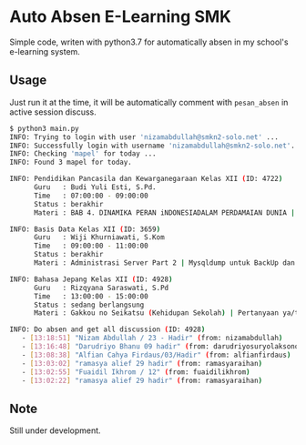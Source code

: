 # Auto Absen E-Learning SMK

Simple code, writen with python3.7 for automatically absen in my school's e-learning system.

## Usage
 
Just run it at the time, it will be automatically comment with `pesan_absen` in active session discuss.

```bash
$ python3 main.py 
INFO: Trying to login with user 'nizamabdullah@smkn2-solo.net' ... 
INFO: Successfully login with username 'nizamabdullah@smkn2-solo.net'.
INFO: Checking 'mapel' for today ...
INFO: Found 3 mapel for today.

INFO: Pendidikan Pancasila dan Kewarganegaraan Kelas XII (ID: 4722)
      Guru   : Budi Yuli Esti, S.Pd.
      Time   : 07:00:00 - 09:00:00
      Status : berakhir
      Materi : BAB 4. DINAMIKA PERAN iNDONESIADALAM PERDAMAIAN DUNIA | B. Persatuan dan Kesatuan Bangsa Indonesia dari Masa ke Masa

INFO: Basis Data Kelas XII (ID: 3659)
      Guru   : Wiji Khurniawati, S.Kom
      Time   : 09:00:00 - 11:00:00
      Status : berakhir
      Materi : Administrasi Server Part 2 | Mysqldump untuk BackUp dan Restore Database

INFO: Bahasa Jepang Kelas XII (ID: 4928)
      Guru   : Rizqyana Saraswati, S.Pd
      Time   : 13:00:00 - 15:00:00
      Status : sedang berlangsung
      Materi : Gakkou no Seikatsu (Kehidupan Sekolah) | Pertanyaan ya/tidak (hai/iie)

INFO: Do absen and get all discussion (ID: 4928)
   - [13:18:51] "Nizam Abdullah / 23 - Hadir" (from: nizamabdullah)
   - [13:16:48] "Darudriyo Bhanu 09 hadir" (from: darudriyosuryolaksono)
   - [13:08:38] "Alfian Cahya Firdaus/03/Hadir" (from: alfianfirdaus)
   - [13:03:02] "ramasya alief 29 hadir" (from: ramasyaraihan)
   - [13:02:55] "Fuaidil Ikhrom / 12" (from: fuaidilikhrom)
   - [13:02:22] "ramasya alief 29 hadir" (from: ramasyaraihan)
```

## Note

Still under development.
